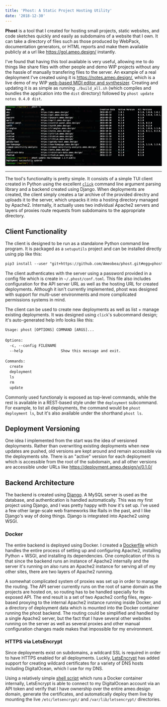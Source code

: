 ```yaml
---
title: 'Phost: A Static Project Hosting Utility'
date: '2018-12-30'
---
```


**Phost** is a tool that I created for hosting small projects, static websites, and code sketches quickly and easily as subdomains of a website that I own. It can take a directory of files such as those produced by WebPack, documentation generators, or HTML reports and make them available publicly at a url like https://gol.ameo.design/ instantly.

I've found that having this tool available is very useful, allowing me to do things like share files with other people and demo WIP projects without any the hassle of manually transfering files to the server. An example of a real deployment I've created using it is https://notes.ameo.design/, which is a live demo of my WIP [web-based MIDI editor and synthesizer](/projects/notes/). Creating and updating it is as simple as running `./build_all.sh` (which compiles and bundles the application into the `dist` directory) followed by `phost update notes 0.4.0 dist`.

![](../images/projects/phost/phost.png)

---

The tool's functionality is pretty simple. It consists of a simple TUI client created in Python using the excellent [`click`](https://click.palletsprojects.com/en/7.x/) command line argument parsing library and a backend created using Django. When deployments are created, the client simply creates a tar archive of the provided directry and uploads it to the server, which unpacks it into a hosting directory managed by Apache2. Internally, it actually uses two individual Apache2 servers and layers of proxies route requests from subdomains to the appropriate directory.

## Client Functionality

The client is designed to be run as a standalone Python command line program. It is packaged as a `setuputils` project and can be installed directly using pip like this:

```txt
pip3 install --user "git+https://github.com/Ameobea/phost.git#egg=phost&subdirectory=client"
```

The client authenticates with the server using a password provided in a config file which is create in `~/.phost/conf.toml`. This file also includes configuration for the API server URL as well as the hosting URL for created deployments. Although it isn't currently implemented, phost was designed with support for multi-user environments and more complicated permissions systems in mind.

The client can be used to create new deployments as well as list + manage existing deployments. It was designed using `click`'s subcommand design; it's auto-generated help info looks like this:

```txt
Usage: phost [OPTIONS] COMMAND [ARGS]...

Options:
  -c, --config FILENAME
  --help                 Show this message and exit.

Commands:
  create
  deployment
  ls
  rm
  update
```

Commonly used functionaly is exposed as top-level commands, while the rest is available in a REST-based style under the `deployment` subcommand. For example, to list all deployments, the command would be `phost deployment ls`, but it's also available under the shorthand `phost ls`.

## Deployment Versioning

One idea I implemented from the start was the idea of versioned deployments. Rather than overwriting existing deployments when new updates are pushed, old versions are kept around and remain accessible via the deployments site. There is an "active" version for each deployment which is accessible from the root of the subdomain, and all other versions are accessible under URLs like https://deployment.ameo.design/v/0.1.0/

## Backend Architecture

The backend is created using [Django](https://www.djangoproject.com/). A MySQL server is used as the database, and authentication is handled automatically. This was my first project using Django, and I was pretty happy with how it's set up. I've used a few other large-scale web frameworks like Rails in the past, and I like Django's way of doing things. Django is integrated into Apache2 using WSGI.

### Docker

The entire backend is deployed using Docker. I created a [Dockerfile](https://github.com/Ameobea/phost/blob/master/server/Dockerfile) which handles the entire process of setting up and configuring Apache2, installing Python + WSGI, and installing its dependencies. One complication of this is that since the backend runs an instance of Apache2 internally and the server it's running on also runs an Apache2 instance for serving all of my other sites, there are two layers of Apache2 running.

A somewhat complicated system of proxies was set up in order to manage the routing. The API server currently runs on the root of same domain as the projects are hosted on, so routing has to be handled specially for its exposed API. The end result is a set of two Apache2 config files, regex-based proxying to the internal Apache2 instance running inside Docker, and a directory of deployment data which is mounted into the Docker container running the phost backend. The routing could be simplified and handled by a single Apache2 server, but the fact that I have several other websites running on the server as well as several proxies and other manual configuration changes made makes that impossible for my environment.

### HTTPS via LetsEncrypt

Since deployments exist on subdomains, a wildcard SSL is required in order to have HTTPS enabled for all deployments. Luckly, [LetsEncrypt](https://letsencrypt.org/) has added support for creating wildcard certificates for a variety of DNS hosts including DigitalOcean, which I use for my DNS.

Using a relatively simple [shell script](https://github.com/Ameobea/phost/blob/master/server/renew-cert.sh) which runs a Docker container internally, LetsEncrypt is able to connect to my DigitalOcean account via an API token and verify that I have ownership over the entire ameo.design domain, generate the certificates, and automatically deploy them live by mounting the live `/etc/letsencrypt/` and `/var/lib/letsencrypt/` directories.
